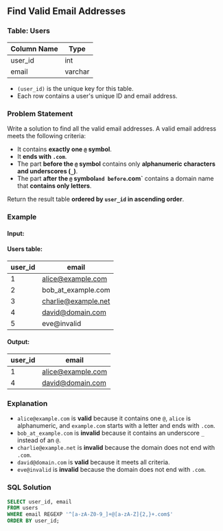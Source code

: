 ## Find Valid Email Addresses

### Table: Users

| Column Name | Type    |
|-------------|---------|
| user_id     | int     |
| email       | varchar |

- `(user_id)` is the unique key for this table.
- Each row contains a user's unique ID and email address.

### Problem Statement
Write a solution to find all the valid email addresses. A valid email address meets the following criteria:

- It contains **exactly one `@` symbol**.
- It **ends with `.com`**.
- The part **before the `@` symbol** contains only **alphanumeric characters and underscores (`_`)**.
- The part **after the `@` symbol` and before `.com`** contains a domain name that **contains only letters**.

Return the result table **ordered by `user_id` in ascending order**.

### Example
#### Input:
#### Users table:

| user_id | email               |
|---------|---------------------|
| 1       | alice@example.com   |
| 2       | bob_at_example.com  |
| 3       | charlie@example.net |
| 4       | david@domain.com    |
| 5       | eve@invalid         |

#### Output:

| user_id | email             |
|---------|-------------------|
| 1       | alice@example.com |
| 4       | david@domain.com  |

### Explanation
- `alice@example.com` is **valid** because it contains one `@`, `alice` is alphanumeric, and `example.com` starts with a letter and ends with `.com`.
- `bob_at_example.com` is **invalid** because it contains an underscore `_` instead of an `@`.
- `charlie@example.net` is **invalid** because the domain does not end with `.com`.
- `david@domain.com` is **valid** because it meets all criteria.
- `eve@invalid` is **invalid** because the domain does not end with `.com`.

### SQL Solution
```sql
SELECT user_id, email 
FROM users 
WHERE email REGEXP '^[a-zA-Z0-9_]+@[a-zA-Z]{2,}+.com$' 
ORDER BY user_id;
```